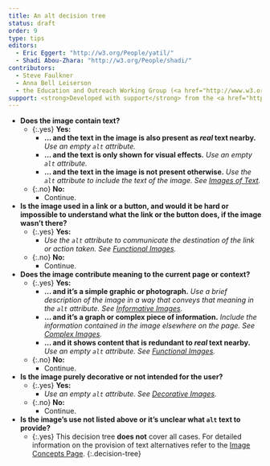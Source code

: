 ```yaml
---
title: An alt decision tree
status: draft
order: 9
type: tips
editors:
  - Eric Eggert: "http://w3.org/People/yatil/"
  - Shadi Abou-Zhara: "http://w3.org/People/shadi/"
contributors:
  - Steve Faulkner
  - Anna Bell Leiserson
  - the Education and Outreach Working Group (<a href="http://www.w3.org/WAI/EO/">EOWG</a>)
support: <strong>Developed with support</strong> from the <a href="http://www.w3.org/WAI/ACT/">WAI-ACT</a> project, co-funded by the European Commission <abbr title="Information Society Technologies">IST</abbr> Programme.
---
```


-   **Does the image contain text?**
    -   {:.yes} **Yes:**
        -   **… and the text in the image is also present as *real* text nearby.** 
            _Use an empty `alt` attribute._
        -   **… and the text is only shown for visual effects.**
            _Use an empty `alt` attribute._
        -   **… and the text in the image is not present otherwise.** _Use the `alt` attribute to include the text of the image. See [Images of Text](textual.html#image-of-styled-text-with-decorative-effect)._
    -   {:.no} **No:**
        - Continue.
-   **Is the image used in a link or a button, and would it be hard or impossible to understand what the link or the button does, if the image wasn’t there?**
    -   {:.yes} **Yes:**
        - _Use the `alt` attribute to communicate the destination of the link or action taken. See [Functional Images](functional.html)._
    -   {:.no} **No:**
        - Continue.
-   **Does the image contribute meaning to the current page or context?**
    -   {:.yes} **Yes:** 
        -   **… and it’s a simple graphic or photograph.**
            _Use a brief description of the image in a way that conveys that meaning in the `alt` attribute. See [Informative Images](informative.html)._
        -   **… and it’s a graph or complex piece of information.**
            _Include the information contained in the image elsewhere on the page. See [Complex Images](complex.html)._
        -   **… and it shows content that is redundant to *real* text nearby.**
            _Use an empty `alt` attribute. See [Functional Images](functional.html#logo-image-within-link-text)._
    -   {:.no} **No:**
        -   Continue.
-   **Is the image purely decorative or not intended for the user?**
    -   {:.yes} **Yes:** 
        - _Use an empty `alt` attribute. See [Decorative Images](decorative.html)._
    -   {:.no} **No:** 
        - Continue.
-   **Is the image’s use not listed above or it’s unclear what `alt` text to provide?**
    -   {:.yes} This decision tree **does not** cover all cases. For detailed information on the provision of text alternatives refer to the [Image Concepts Page](index.html).
{:.decision-tree}
